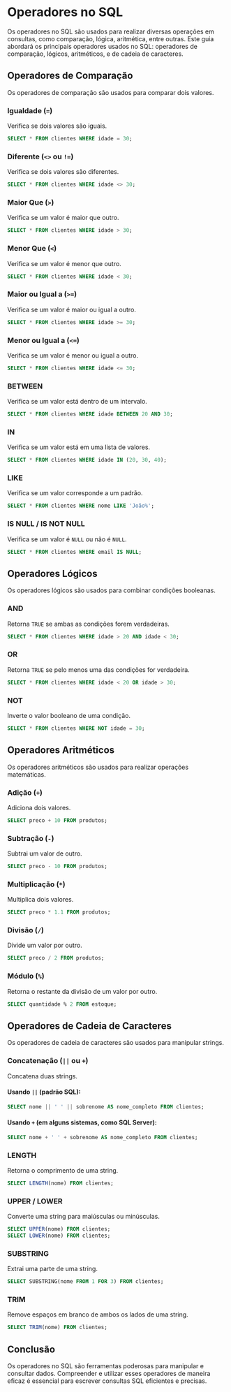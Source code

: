 # Operadores no SQL

Os operadores no SQL são usados para realizar diversas operações em consultas, como comparação, lógica, aritmética, entre outras. Este guia abordará os principais operadores usados no SQL: operadores de comparação, lógicos, aritméticos, e de cadeia de caracteres.

## Operadores de Comparação

Os operadores de comparação são usados para comparar dois valores.

### Igualdade (`=`)

Verifica se dois valores são iguais.

```sql
SELECT * FROM clientes WHERE idade = 30;
```

### Diferente (`<>` ou `!=`)

Verifica se dois valores são diferentes.

```sql
SELECT * FROM clientes WHERE idade <> 30;
```

### Maior Que (`>`)

Verifica se um valor é maior que outro.

```sql
SELECT * FROM clientes WHERE idade > 30;
```

### Menor Que (`<`)

Verifica se um valor é menor que outro.

```sql
SELECT * FROM clientes WHERE idade < 30;
```

### Maior ou Igual a (`>=`)

Verifica se um valor é maior ou igual a outro.

```sql
SELECT * FROM clientes WHERE idade >= 30;
```

### Menor ou Igual a (`<=`)

Verifica se um valor é menor ou igual a outro.

```sql
SELECT * FROM clientes WHERE idade <= 30;
```

### BETWEEN

Verifica se um valor está dentro de um intervalo.

```sql
SELECT * FROM clientes WHERE idade BETWEEN 20 AND 30;
```

### IN

Verifica se um valor está em uma lista de valores.

```sql
SELECT * FROM clientes WHERE idade IN (20, 30, 40);
```

### LIKE

Verifica se um valor corresponde a um padrão.

```sql
SELECT * FROM clientes WHERE nome LIKE 'João%';
```

### IS NULL / IS NOT NULL

Verifica se um valor é `NULL` ou não é `NULL`.

```sql
SELECT * FROM clientes WHERE email IS NULL;
```

## Operadores Lógicos

Os operadores lógicos são usados para combinar condições booleanas.

### AND

Retorna `TRUE` se ambas as condições forem verdadeiras.

```sql
SELECT * FROM clientes WHERE idade > 20 AND idade < 30;
```

### OR

Retorna `TRUE` se pelo menos uma das condições for verdadeira.

```sql
SELECT * FROM clientes WHERE idade < 20 OR idade > 30;
```

### NOT

Inverte o valor booleano de uma condição.

```sql
SELECT * FROM clientes WHERE NOT idade = 30;
```

## Operadores Aritméticos

Os operadores aritméticos são usados para realizar operações matemáticas.

### Adição (`+`)

Adiciona dois valores.

```sql
SELECT preco + 10 FROM produtos;
```

### Subtração (`-`)

Subtrai um valor de outro.

```sql
SELECT preco - 10 FROM produtos;
```

### Multiplicação (`*`)

Multiplica dois valores.

```sql
SELECT preco * 1.1 FROM produtos;
```

### Divisão (`/`)

Divide um valor por outro.

```sql
SELECT preco / 2 FROM produtos;
```

### Módulo (`%`)

Retorna o restante da divisão de um valor por outro.

```sql
SELECT quantidade % 2 FROM estoque;
```

## Operadores de Cadeia de Caracteres

Os operadores de cadeia de caracteres são usados para manipular strings.

### Concatenação (`||` ou `+`)

Concatena duas strings.

#### Usando `||` (padrão SQL):

```sql
SELECT nome || ' ' || sobrenome AS nome_completo FROM clientes;
```

#### Usando `+` (em alguns sistemas, como SQL Server):

```sql
SELECT nome + ' ' + sobrenome AS nome_completo FROM clientes;
```

### LENGTH

Retorna o comprimento de uma string.

```sql
SELECT LENGTH(nome) FROM clientes;
```

### UPPER / LOWER

Converte uma string para maiúsculas ou minúsculas.

```sql
SELECT UPPER(nome) FROM clientes;
SELECT LOWER(nome) FROM clientes;
```

### SUBSTRING

Extrai uma parte de uma string.

```sql
SELECT SUBSTRING(nome FROM 1 FOR 3) FROM clientes;
```

### TRIM

Remove espaços em branco de ambos os lados de uma string.

```sql
SELECT TRIM(nome) FROM clientes;
```

## Conclusão

Os operadores no SQL são ferramentas poderosas para manipular e consultar dados. Compreender e utilizar esses operadores de maneira eficaz é essencial para escrever consultas SQL eficientes e precisas.